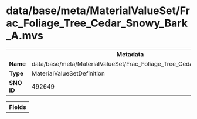 <h1>data/base/meta/MaterialValueSet/Frac_Foliage_Tree_Cedar_Snowy_Bark_A.mvs</h1><table><tr><th colspan="100%">Metadata</th></tr><tr><td><b>Name</b></td><td>data/base/meta/MaterialValueSet/Frac_Foliage_Tree_Cedar_Snowy_Bark_A.mvs</td></tr><tr><td><b>Type</b></td><td>MaterialValueSetDefinition</td></tr><tr><td><b>SNO ID</b></td><td>492649</td></tr></table>

<table><tr><th colspan="100%">Fields</th></tr></table>

